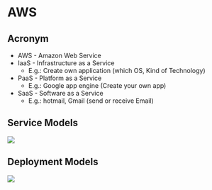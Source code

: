# AWS

## Acronym
* AWS - Amazon Web Service
* IaaS - Infrastructure as a Service
  * E.g.: Create own application (which OS, Kind of Technology)
* PaaS - Platform as a Service
  * E.g.: Google app engine (Create your own app)
* SaaS - Software as a Service
  * E.g.: hotmail, Gmail (send or receive Email)

## Service Models
[<img src="https://i.imgur.com/QIjolSU.png">](https://i.imgur.com/QIjolSU.png)


## Deployment Models
[<img src="https://i.imgur.com/tjzbBt2.png">](https://i.imgur.com/tjzbBt2.png)
